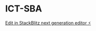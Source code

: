 # ICT-SBA

[Edit in StackBlitz next generation editor ⚡️](https://stackblitz.com/~/github.com/Finnnnnnnn11111111111110444/ICT-SBA)